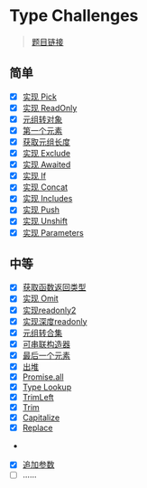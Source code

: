 # Type Challenges

> [题目链接](https://github.com/type-challenges/type-challenges/blob/main/README.zh-CN.md#%E9%A2%98%E5%BA%93) 


## 简单

- [x] [实现 Pick](pick.ts)
- [x] [实现 ReadOnly](readonly.ts)
- [x] [元组转对象](tupleToObject.ts)
- [x] [第一个元素](first.ts)
- [x] [获取元组长度](length.ts)
- [x] [实现 Exclude](exclude.ts)
- [x] [实现 Awaited](awaited.ts)
- [x] [实现 If](if.ts)
- [x] [实现 Concat](concat.ts)
- [x] [实现 Includes](includes.ts)
- [x] [实现 Push](push.ts)
- [x] [实现 Unshift](unshift.ts)
- [x] [实现 Parameters](parameters.ts)

## 中等

- [x] [获取函数返回类型](returnType.ts)
- [x] [实现 Omit](omit.ts)
- [x] [实现readonly2](readonly2.ts)
- [x] [实现深度readonly](readonly-deep.ts)
- [x] [元组转合集](tupleToUnion.ts)
- [x] [可串联构造器](chainable.ts)
- [x] [最后一个元素](last.ts)
- [x] [出堆](pop.ts)
- [x] [Promise.all](promiseAll.ts)
- [x] [Type Lookup](lookup.ts)
- [x] [TrimLeft](trimLeft.ts)  
- [x] [Trim](trim.ts)   
- [x] [Capitalize](capitalize.ts)   
- [x] [Replace](replace.ts)   
- 
- [x] [追加参数](append-argument.ts)
- [ ] ......